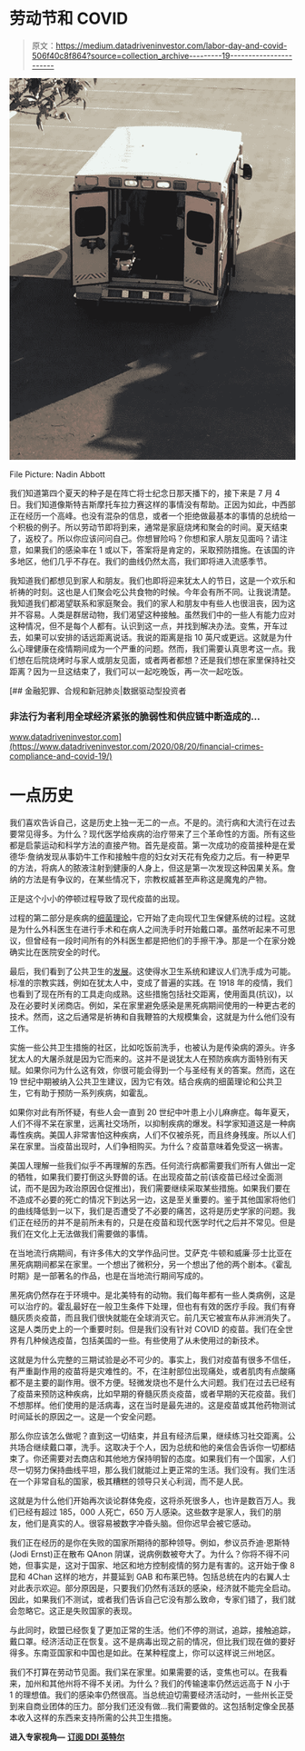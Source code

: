 # 劳动节和 COVID

> 原文：<https://medium.datadriveninvestor.com/labor-day-and-covid-506f40c8f864?source=collection_archive---------19----------------------->

![](img/8abc12993dae35435f7b237260ce5de2.png)

File Picture: Nadin Abbott

我们知道第四个夏天的种子是在阵亡将士纪念日那天播下的，接下来是 7 月 4 日。我们知道像斯特吉斯摩托车拉力赛这样的事情没有帮助。正因为如此，中西部正在经历一个高峰。也没有混杂的信息，或者一个拒绝做最基本的事情的总统给一个积极的例子。所以劳动节即将到来，通常是家庭烧烤和聚会的时间。夏天结束了，返校了。所以你应该问问自己。你想冒险吗？你想和家人朋友见面吗？请注意，如果我们的感染率在 1 或以下，答案将是肯定的，采取预防措施。在该国的许多地区，他们几乎不存在。我们的曲线仍然太高，我们即将进入流感季节。

我知道我们都想见到家人和朋友。我们也即将迎来犹太人的节日，这是一个欢乐和祈祷的时刻。这也是人们聚会吃公共食物的时候。今年会有所不同。让我说清楚。我知道我们都渴望联系和家庭聚会。我们的家人和朋友中有些人也很沮丧，因为这并不容易。人类是群居动物，我们渴望这种接触。虽然我们中的一些人有能力应对这种情况，但不是每个人都有。认识到这一点，并找到解决办法。变焦，开车过去，如果可以安排的话远距离说话。我说的距离是指 10 英尺或更远。这就是为什么心理健康在疫情期间成为一个严重的问题。然而，我们需要认真思考这一点。我们想在后院烧烤时与家人或朋友见面，或者两者都想？还是我们想在家里保持社交距离？因为一旦这结束了，我们可以一起吃晚饭，再一次一起吃饭。

[](https://www.datadriveninvestor.com/2020/08/20/financial-crimes-compliance-and-covid-19/) [## 金融犯罪、合规和新冠肺炎|数据驱动型投资者

### 非法行为者利用全球经济紧张的脆弱性和供应链中断造成的…

www.datadriveninvestor.com](https://www.datadriveninvestor.com/2020/08/20/financial-crimes-compliance-and-covid-19/) 

# 一点历史

我们喜欢告诉自己，这是历史上独一无二的一点。不是的。流行病和大流行在过去要常见得多。为什么？现代医学给疾病的治疗带来了三个革命性的方面。所有这些都是启蒙运动和科学方法的直接产物。首先是疫苗。第一次成功的疫苗接种是在爱德华·詹纳发现从事奶牛工作和接触牛痘的妇女对天花有免疫力之后。有一种更早的方法，将病人的脓液注射到健康的人身上，但这是第一次发现这种因果关系。詹纳的方法是有争议的，在某些情况下，宗教权威甚至声称这是魔鬼的产物。

正是这个小小的停顿过程导致了现代疫苗的出现。

过程的第二部分是疾病的[细菌理论](https://www.britannica.com/science/germ-theory)，它开始了走向现代卫生保健系统的过程。这就是为什么外科医生在进行手术和在病人之间洗手时开始戴口罩。虽然听起来不可思议，但曾经有一段时间所有的外科医生都是把他们的手擦干净。那是一个在家分娩确实比在医院安全的时代。

最后，我们看到了公共卫生的[发展](https://www.ncbi.nlm.nih.gov/pmc/articles/PMC1113797/)。这使得水卫生系统和建议人们洗手成为可能。标准的宗教实践，例如在犹太人中，变成了普遍的实践。在 1918 年的疫情，我们也看到了现在所有的工具走向成熟。这些措施包括社交距离，使用面具(抗议)，以及在必要时关闭商店。例如，呆在家里避免感染是黑死病期间使用的一种更古老的技术。然而，这之后通常是祈祷和自我鞭笞的大规模集会，这就是为什么他们没有工作。

实施一些公共卫生措施的社区，比如吃饭前洗手，也被认为是传染病的源头。许多犹太人的大屠杀就是因为它而来的。这并不是说犹太人在预防疾病方面特别有天赋。如果你问为什么这有效，你很可能会得到一个与圣经有关的答案。然而，这在 19 世纪中期被纳入公共卫生建议，因为它有效。结合疾病的细菌理论和公共卫生，它有助于预防一系列疾病，如霍乱。

如果你对此有所怀疑，有些人会一直到 20 世纪中叶患上小儿麻痹症。每年夏天，人们不得不呆在家里，远离社交场所，以抑制疾病的爆发。科学家知道这是一种病毒性疾病。美国人非常害怕这种疾病，人们不仅被杀死，而且终身残废。所以人们呆在家里。当疫苗出现时，人们争相购买。为什么？疫苗意味着免受这一祸害。

美国人理解一些我们似乎不再理解的东西。任何流行病都需要我们所有人做出一定的牺牲，如果我们要打倒这头野兽的话。在出现疫苗之前(该疫苗已经过全面测试，而不是因为政治原因仓促推出)，我们需要继续采取某些措施。如果我们要在不造成不必要的死亡的情况下到达另一边，这是至关重要的。鉴于其他国家将他们的曲线降低到一以下，我们是否遭受了不必要的痛苦，这将是历史学家的问题。我们正在经历的并不是前所未有的，只是在疫苗和现代医学时代之后并不常见。但是我们在文化上无法做我们需要做的事情。

在当地流行病期间，有许多伟大的文学作品问世。艾萨克·牛顿和威廉·莎士比亚在黑死病期间都呆在家里。一个想出了微积分，另一个想出了他的两个剧本。《霍乱时期》是一部著名的作品，也是在当地流行期间写成的。

黑死病仍然存在于环境中。是北美特有的动物。我们每年都有一些人类病例，这是可以治疗的。霍乱最好在一般卫生条件下处理，但也有有效的医疗手段。我们有脊髓灰质炎疫苗，而且我们很快就能在全球消灭它。前几天它被宣布从非洲消失了。这是人类历史上的一个重要时刻。但是我们没有针对 COVID 的疫苗。我们在全世界有几种候选疫苗，包括美国的一些。有些使用了从未使用过的新技术。

这就是为什么完整的三期试验是必不可少的。事实上，我们对疫苗有很多不信任，有严重副作用的疫苗将是灾难性的。不，在注射部位出现痛处，或者肌肉有点酸痛都不是主要的副作用。很不方便。轻微发烧也不是什么大问题。我们在过去已经有了疫苗来预防这种疾病，比如早期的脊髓灰质炎疫苗，或者早期的天花疫苗。我们不想那样。他们使用的是活病毒，这在当时是最先进的。这是疫苗或其他药物测试时间延长的原因之一。这是一个安全问题。

那么你应该怎么做呢？直到这一切结束，并且有经济后果，继续练习社交距离。公共场合继续戴口罩，洗手。这取决于个人，因为总统和他的亲信会告诉你一切都结束了。你还需要对去商店和其他地方保持明智的态度。如果我们有一个国家，人们尽一切努力保持曲线平坦，那么我们就能过上更正常的生活。我们没有。我们生活在一个非常自私的国家，极其糟糕的领导只关心利润，而不是人民。

这就是为什么他们开始再次谈论群体免疫，这将杀死很多人，也许是数百万人。我们已经有超过 185，000 人死亡，650 万人感染。这些数字是家人，我们的朋友，他们是真实的人。很容易被数字冲昏头脑。但你迟早会被它感动。

我们正在经历的是你在失败的国家所期待的那种领导。例如，参议员乔迪·恩斯特(Jodi Ernst)正在散布 QAnon 阴谋，说病例数被夸大了。为什么？你将不得不问她，但事实是，这对于国家、地区和地方控制疫情的努力是有害的。这开始于像 8 昆和 4Chan 这样的地方，并蔓延到 GAB 和布莱巴特。包括总统在内的右翼人士对此表示欢迎。部分原因是，只要我们仍然有活跃的感染，经济就不能完全启动。因此，如果我们不测试，或者我们告诉自己它没有那么致命，专家们错了，我们就会忽略它。这正是失败国家的表现。

与此同时，欧盟已经恢复了更加正常的生活。他们不停的测试，追踪，接触追踪，戴口罩。经济活动正在恢复。这不是病毒出现之前的情况，但比我们现在做的要好得多。东南亚国家和中国也是如此。在某种程度上，你可以这样说三州地区。

我们不打算在劳动节见面。我们呆在家里。如果需要的话，变焦也可以。在我看来，加州和其他州将不得不关闭。为什么？我们的传输速率仍然远远高于 N 小于 1 的理想值。我们的感染率仍然很高。当总统迫切需要经济活动时，一些州长正受到来自商业团体的压力。部分我们还没有做…我们需要做的。这包括制定像全民基本收入这样的东西来支持所需的公共卫生措施。

**进入专家视角—** [**订阅 DDI 英特尔**](https://datadriveninvestor.com/ddi-intel)